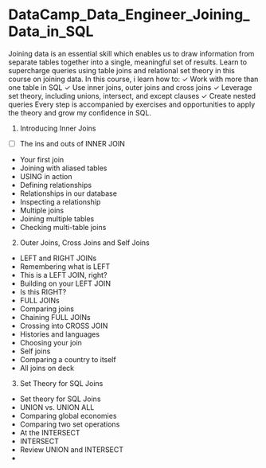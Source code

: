# DataCamp_Data_Engineer_Joining_Data_in_SQL

Joining data is an essential skill which enables us to draw information from separate tables together into a single, meaningful set of results. Learn to supercharge queries using table joins and relational set theory in this course on joining data.
In this course, i learn how to:
✓ Work with more than one table in SQL
✓ Use inner joins, outer joins and cross joins
✓ Leverage set theory, including unions, intersect, and except clauses
✓ Create nested queries
Every step is accompanied by exercises and opportunities to apply the theory and grow my confidence in SQL.

1. Introducing Inner Joins

- [ ] The ins and outs of INNER JOIN 
- Your first join
- Joining with aliased tables
- USING in action
- Defining relationships
- Relationships in our database
- Inspecting a relationship
- Multiple joins
- Joining multiple tables
- Checking multi-table joins

2. Outer Joins, Cross Joins and Self Joins

- LEFT and RIGHT JOINs
- Remembering what is LEFT
- This is a LEFT JOIN, right?
- Building on your LEFT JOIN
- Is this RIGHT?
- FULL JOINs
- Comparing joins
- Chaining FULL JOINs
- Crossing into CROSS JOIN
- Histories and languages
- Choosing your join
- Self joins
- Comparing a country to itself
- All joins on deck

3. Set Theory for SQL Joins

- Set theory for SQL Joins
- UNION vs. UNION ALL
- Comparing global economies
- Comparing two set operations
- At the INTERSECT
- INTERSECT
- Review UNION and INTERSECT
- 
